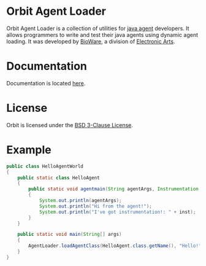 Orbit Agent Loader
============

Orbit Agent Loader is a collection of utilities for [java agent](https://docs.oracle.com/javase/8/docs/api/java/lang/instrument/package-summary.html) developers.
It allows programmers to write and test their java agents using dynamic agent loading.
It was developed by [BioWare](http://www.bioware.com), a division of [Electronic Arts](http://www.ea.com).

Documentation
=======
Documentation is located [here](http://orbit.bioware.com/).

License
=======
Orbit is licensed under the [BSD 3-Clause License](../LICENSE).

Example
=======
```java
public class HelloAgentWorld
{
    public static class HelloAgent
    {
        public static void agentmain(String agentArgs, Instrumentation inst)
        {
            System.out.println(agentArgs);
            System.out.println("Hi from the agent!");
            System.out.println("I've got instrumentation!: " + inst);
        }
    }

    public static void main(String[] args)
    {
        AgentLoader.loadAgentClass(HelloAgent.class.getName(), "Hello!");
    }
}
```
